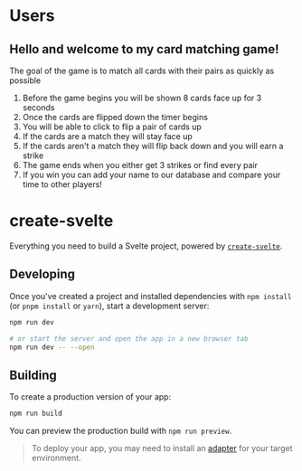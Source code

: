 # Users
## Hello and welcome to my card matching game!

The goal of the game is to match all cards with their pairs as quickly as possible
                
1. Before the game begins you will be shown 8 cards face up for 3 seconds
2. Once the cards are flipped down the timer begins
3. You will be able to click to flip a pair of cards up
4. If the cards are a match they will stay face up
5. If the cards aren't a match they will flip back down and you will earn a strike
6. The game ends when you either get 3 strikes or find every pair
7. If you win you can add your name to our database and compare your time to other players!

# create-svelte

Everything you need to build a Svelte project, powered by [`create-svelte`](https://github.com/sveltejs/kit/tree/master/packages/create-svelte).

## Developing

Once you've created a project and installed dependencies with `npm install` (or `pnpm install` or `yarn`), start a development server:

```bash
npm run dev

# or start the server and open the app in a new browser tab
npm run dev -- --open
```

## Building

To create a production version of your app:

```bash
npm run build
```

You can preview the production build with `npm run preview`.

> To deploy your app, you may need to install an [adapter](https://kit.svelte.dev/docs/adapters) for your target environment.
